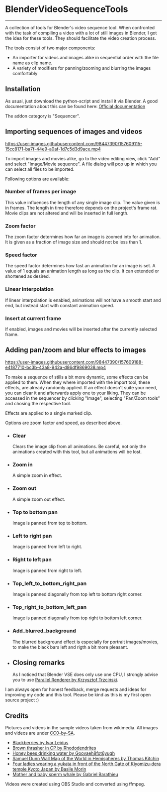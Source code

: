 # BlenderVideoSequenceTools
____

A collection of tools for Blender's video sequence tool. When confronted with the task of compiling a video with a lot of still images in Blender, I got the idea for these tools. They should facilitate the video creation process.

The tools consist of two major components:
- An importer for videos and images alike in sequential order with the file name as clip name.
- A variety of modifiers for panning/zooming and blurring the images comfortably

## Installation
As usual, just download the python-script and install it via Blender.
A good documentation about this can be found here: [Official documentation](https://docs.blender.org/manual/en/latest/advanced/scripting/addon_tutorial.html#install-the-add-on)

The addon category is "Sequencer".

## Importing sequences of images and videos

https://user-images.githubusercontent.com/98447390/157609115-15cc8171-ba7f-44e9-a0af-1d7c5d3d9ace.mp4

To import images and movies alike, go to the video editing view, click "Add" and select "Image/Movie sequence".
A file dialog will pop up in which you can select all files to be imported.

Following options are available:

### Number of frames per image
This value influences the length of any single image clip. The value given is in frames. The length in time therefore depends on the project's frame rat. Movie clips are not altered and will be inserted in full length.

### Zoom factor
The zoom factor determines how far an image is zoomed into for animation. It is given as a fraction of image size and should not be less than 1.

### Speed factor
The speed factor determines how fast an animation for an image is set. A value of 1 equals an animation length as long as the clip. It can extended or shortened as desired.

### Linear interpolation
If linear interpolation is enabled, animations will not have a smooth start and end, but instead start with constant animation speed.

### Insert at current frame
If enabled, images and movies will be inserted after the currently selected frame.


## Adding pan/zoom and blur effects to images

https://user-images.githubusercontent.com/98447390/157609188-e4187710-bc3b-43a8-942a-d86df9869038.mp4

To make a sequence of stills a bit more dynamic, some effects can be applied to them. When they where imported with the import tool, these effects, are already randomly applied. If an effect doesn't suite your need, you can clear it and afterwards apply one to your liking. They can be accessed in the sequencer by clicking "Image", selecting "Pan/Zoom tools" and chosing the respective tool.

Effects are applied to a single marked clip.

Options are zoom factor and speed, as described above.

- ### Clear
  Clears the image clip from all animations. Be careful, not only the animations created with this tool, but all animations will be lost.

- ### Zoom in
  A simple zoom in effect. 

- ### Zoom out
  A simple zoom out effect.

- ### Top to bottom pan
  Image is panned from top to bottom.

- ### Left to right pan
  Image is panned from left to right.

- ### Right to left pan
  Image is panned from right to left.

- ### Top_left_to_bottom_right_pan
  Image is panned diagonally from top left to bottom right corner.

- ### Top_right_to_bottom_left_pan
  Image is panned diagonally from top right to bottom left corner.

- ### Add_blurred_background
  The blurred background effect is especially for portrait images/movies, to make the black bars left and rigth a bit more pleasant.

- ## Closing remarks
  As I noticed that Blender VSE does only use one CPU, I strongly advise you to use [Parallel Renderer by Krzysztof Trzciński](https://github.com/elmopl/ktba/blob/master/scripts/addons/parallel_render.py).

I am always open for honest feedback, merge requests and ideas for improving my code and this tool.
Please be kind as this is my first open source project :)

## Credits
Pictures and videos in the sample videos taken from wikimedia.
All images and videos are under [CC0-by-SA](https://creativecommons.org/licenses/by-sa/4.0/deed.en).

- [Blackberries by Ivar Leidus](https://commons.wikimedia.org/wiki/File:Blackberries_(Rubus_fruticosus).jpg)
- [Brown thrasher in CP by Rhododendrites](https://commons.wikimedia.org/wiki/File:Blackberries_(Rubus_fruticosus).jpg)
- [Honey bees drinking water by Goovaeh8fot6yugh](https://commons.wikimedia.org/wiki/File:Blackberries_(Rubus_fruticosus).jpg)
- [Samuel Dunn Wall Map of the World in Hemispheres by Thomas Kitchin](https://commons.wikimedia.org/wiki/File:Blackberries_(Rubus_fruticosus).jpg)
- [Four ladies wearing a yukata in front of the North Gate of Kiyomizu-dera temple Kyoto Japan by Basile Morin](https://commons.wikimedia.org/wiki/File:Blackberries_(Rubus_fruticosus).jpg)
- [Mother and baby sperm whale by Gabriel Barathieu](https://commons.wikimedia.org/wiki/File:Blackberries_(Rubus_fruticosus).jpg)

Videos were created using OBS Studio and converted using ffmpeg.
